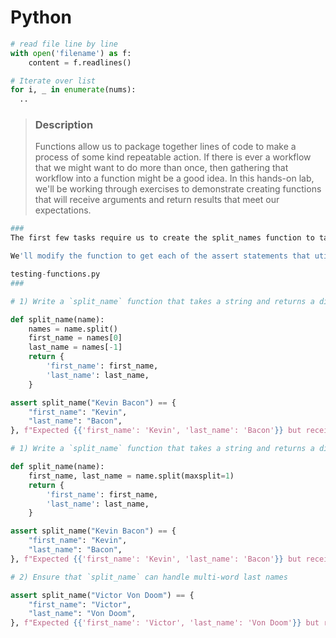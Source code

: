 # Python

```python
# read file line by line
with open('filename') as f:
    content = f.readlines()
```

```python
# Iterate over list
for i, _ in enumerate(nums):
  ..
```



> ### Description
>
> Functions allow us to package together lines of code to make a process of some kind repeatable action. If there is ever a workflow that we might want to do more than once, then gathering that workflow into a function might be a good idea. In this hands-on lab, we'll be working through exercises to demonstrate creating functions that will receive arguments and return results that meet our expectations.

```python
###
The first few tasks require us to create the split_names function to take a string and split it into the first and last name, returning a dictionary with the first_name and last_name keys.

We'll modify the function to get each of the assert statements that utilize this, so let's write the implementation to get the initial assertion to succeed:

testing-functions.py
###

# 1) Write a `split_name` function that takes a string and returns a dictionary with first_name and last_name

def split_name(name):
    names = name.split()
    first_name = names[0]
    last_name = names[-1]
    return {
        'first_name': first_name,
        'last_name': last_name,
    }

assert split_name("Kevin Bacon") == {
    "first_name": "Kevin",
    "last_name": "Bacon",
}, f"Expected {{'first_name': 'Kevin', 'last_name': 'Bacon'}} but received {split_name('Kevin Bacon')}"

# 1) Write a `split_name` function that takes a string and returns a dictionary with first_name and last_name

def split_name(name):
    first_name, last_name = name.split(maxsplit=1)
    return {
        'first_name': first_name,
        'last_name': last_name,
    }

assert split_name("Kevin Bacon") == {
    "first_name": "Kevin",
    "last_name": "Bacon",
}, f"Expected {{'first_name': 'Kevin', 'last_name': 'Bacon'}} but received {split_name('Kevin Bacon')}"

# 2) Ensure that `split_name` can handle multi-word last names

assert split_name("Victor Von Doom") == {
    "first_name": "Victor",
    "last_name": "Von Doom",
}, f"Expected {{'first_name': 'Victor', 'last_name': 'Von Doom'}} but received {split_name('Victor Von Doom')}"

```



